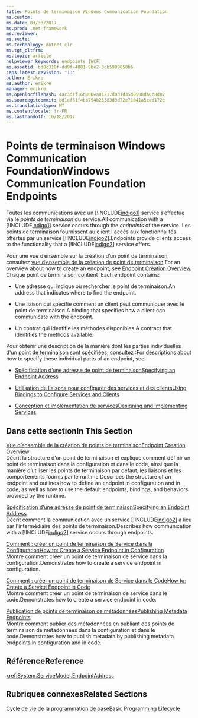```yaml
---
title: Points de terminaison Windows Communication Foundation
ms.custom: 
ms.date: 03/30/2017
ms.prod: .net-framework
ms.reviewer: 
ms.suite: 
ms.technology: dotnet-clr
ms.tgt_pltfrm: 
ms.topic: article
helpviewer_keywords: endpoints [WCF]
ms.assetid: bd0c310f-dd9f-4081-9be2-3db5909850b6
caps.latest.revision: "13"
author: Erikre
ms.author: erikre
manager: erikre
ms.openlocfilehash: 4ac3d1f16d860ea01217d0d1d35d0588da0c8d87
ms.sourcegitcommit: bd1ef61f4bb794b25383d3d72e71041a5ced172e
ms.translationtype: MT
ms.contentlocale: fr-FR
ms.lasthandoff: 10/18/2017
---
```

# <a name="windows-communication-foundation-endpoints"></a><span data-ttu-id="4c1e8-102">Points de terminaison Windows Communication Foundation</span><span class="sxs-lookup"><span data-stu-id="4c1e8-102">Windows Communication Foundation Endpoints</span></span>
<span data-ttu-id="4c1e8-103">Toutes les communications avec un [!INCLUDE[indigo1](../../../includes/indigo1-md.md)] service s’effectue via le *points de terminaison* du service.</span><span class="sxs-lookup"><span data-stu-id="4c1e8-103">All communication with a [!INCLUDE[indigo1](../../../includes/indigo1-md.md)] service occurs through the *endpoints* of the service.</span></span> <span data-ttu-id="4c1e8-104">Les points de terminaison fournissent au client l'accès aux fonctionnalités offertes par un service [!INCLUDE[indigo2](../../../includes/indigo2-md.md)].</span><span class="sxs-lookup"><span data-stu-id="4c1e8-104">Endpoints provide clients access to the functionality that a [!INCLUDE[indigo2](../../../includes/indigo2-md.md)] service offers.</span></span>  
  
 <span data-ttu-id="4c1e8-105">Pour une vue d’ensemble sur la création d’un point de terminaison, consultez [vue d’ensemble de la création de point de terminaison](../../../docs/framework/wcf/endpoint-creation-overview.md).</span><span class="sxs-lookup"><span data-stu-id="4c1e8-105">For an overview about how to create an endpoint, see [Endpoint Creation Overview](../../../docs/framework/wcf/endpoint-creation-overview.md).</span></span> <span data-ttu-id="4c1e8-106">Chaque point de terminaison contient :</span><span class="sxs-lookup"><span data-stu-id="4c1e8-106">Each endpoint contains:</span></span>  
  
-   <span data-ttu-id="4c1e8-107">Une adresse qui indique où rechercher le point de terminaison.</span><span class="sxs-lookup"><span data-stu-id="4c1e8-107">An address that indicates where to find the endpoint.</span></span>  
  
-   <span data-ttu-id="4c1e8-108">Une liaison qui spécifie comment un client peut communiquer avec le point de terminaison.</span><span class="sxs-lookup"><span data-stu-id="4c1e8-108">A binding that specifies how a client can communicate with the endpoint.</span></span>  
  
-   <span data-ttu-id="4c1e8-109">Un contrat qui identifie les méthodes disponibles.</span><span class="sxs-lookup"><span data-stu-id="4c1e8-109">A contract that identifies the methods available.</span></span>  
  
 <span data-ttu-id="4c1e8-110">Pour obtenir une description de la manière dont les parties individuelles d'un point de terminaison sont spécifiées, consultez :</span><span class="sxs-lookup"><span data-stu-id="4c1e8-110">For descriptions about how to specify these individual parts of an endpoint, see:</span></span>  
  
-   [<span data-ttu-id="4c1e8-111">Spécification d’une adresse de point de terminaison</span><span class="sxs-lookup"><span data-stu-id="4c1e8-111">Specifying an Endpoint Address</span></span>](../../../docs/framework/wcf/specifying-an-endpoint-address.md)  
  
-   [<span data-ttu-id="4c1e8-112">Utilisation de liaisons pour configurer des services et des clients</span><span class="sxs-lookup"><span data-stu-id="4c1e8-112">Using Bindings to Configure Services and Clients</span></span>](../../../docs/framework/wcf/using-bindings-to-configure-services-and-clients.md)  
  
-   [<span data-ttu-id="4c1e8-113">Conception et implémentation de services</span><span class="sxs-lookup"><span data-stu-id="4c1e8-113">Designing and Implementing Services</span></span>](../../../docs/framework/wcf/designing-and-implementing-services.md)  
  
## <a name="in-this-section"></a><span data-ttu-id="4c1e8-114">Dans cette section</span><span class="sxs-lookup"><span data-stu-id="4c1e8-114">In This Section</span></span>  
 [<span data-ttu-id="4c1e8-115">Vue d’ensemble de la création de points de terminaison</span><span class="sxs-lookup"><span data-stu-id="4c1e8-115">Endpoint Creation Overview</span></span>](../../../docs/framework/wcf/endpoint-creation-overview.md)  
 <span data-ttu-id="4c1e8-116">Décrit la structure d’un point de terminaison et explique comment définir un point de terminaison dans la configuration et dans le code, ainsi que la manière d’utiliser les points de terminaison par défaut, les liaisons et les comportements fournis par le runtime.</span><span class="sxs-lookup"><span data-stu-id="4c1e8-116">Describes the structure of an endpoint and outlines how to define an endpoint in configuration and in code, as well as how to use the default endpoints, bindings, and behaviors provided by the runtime.</span></span>  
  
 [<span data-ttu-id="4c1e8-117">Spécification d’une adresse de point de terminaison</span><span class="sxs-lookup"><span data-stu-id="4c1e8-117">Specifying an Endpoint Address</span></span>](../../../docs/framework/wcf/specifying-an-endpoint-address.md)  
 <span data-ttu-id="4c1e8-118">Décrit comment la communication avec un service [!INCLUDE[indigo2](../../../includes/indigo2-md.md)] a lieu par l'intermédiaire des points de terminaison.</span><span class="sxs-lookup"><span data-stu-id="4c1e8-118">Describes how communication with a [!INCLUDE[indigo2](../../../includes/indigo2-md.md)] service occurs through endpoints.</span></span>  
  
 [<span data-ttu-id="4c1e8-119">Comment : créer un point de terminaison de Service dans la Configuration</span><span class="sxs-lookup"><span data-stu-id="4c1e8-119">How to: Create a Service Endpoint in Configuration</span></span>](../../../docs/framework/wcf/feature-details/how-to-create-a-service-endpoint-in-configuration.md)  
 <span data-ttu-id="4c1e8-120">Montre comment créer un point de terminaison de service dans la configuration.</span><span class="sxs-lookup"><span data-stu-id="4c1e8-120">Demonstrates how to create a service endpoint in configuration.</span></span>  
  
 [<span data-ttu-id="4c1e8-121">Comment : créer un point de terminaison de Service dans le Code</span><span class="sxs-lookup"><span data-stu-id="4c1e8-121">How to: Create a Service Endpoint in Code</span></span>](../../../docs/framework/wcf/feature-details/how-to-create-a-service-endpoint-in-code.md)  
 <span data-ttu-id="4c1e8-122">Montre comment créer un point de terminaison de service dans le code.</span><span class="sxs-lookup"><span data-stu-id="4c1e8-122">Demonstrates how to create a service endpoint in code.</span></span>  
  
 [<span data-ttu-id="4c1e8-123">Publication de points de terminaison de métadonnées</span><span class="sxs-lookup"><span data-stu-id="4c1e8-123">Publishing Metadata Endpoints</span></span>](../../../docs/framework/wcf/publishing-metadata-endpoints.md)  
 <span data-ttu-id="4c1e8-124">Montre comment publier des métadonnées en publiant des points de terminaison de métadonnées dans la configuration et dans le code.</span><span class="sxs-lookup"><span data-stu-id="4c1e8-124">Demonstrates how to publish metadata by publishing metadata endpoints in configuration and in code.</span></span>  
  
## <a name="reference"></a><span data-ttu-id="4c1e8-125">Référence</span><span class="sxs-lookup"><span data-stu-id="4c1e8-125">Reference</span></span>  
 <xref:System.ServiceModel.EndpointAddress>  
  
## <a name="related-sections"></a><span data-ttu-id="4c1e8-126">Rubriques connexes</span><span class="sxs-lookup"><span data-stu-id="4c1e8-126">Related Sections</span></span>  
 [<span data-ttu-id="4c1e8-127">Cycle de vie de la programmation de base</span><span class="sxs-lookup"><span data-stu-id="4c1e8-127">Basic Programming Lifecycle</span></span>](../../../docs/framework/wcf/basic-programming-lifecycle.md)
